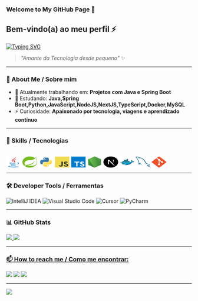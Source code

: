 ### Welcome to My GitHub Page 👋  
## Bem-vindo(a) ao meu perfil ⚡  

[![Typing SVG](https://readme-typing-svg.demolab.com?font=Fira+Code&size=28&duration=4000&pause=1&color=00C2FF&background=FFFFFF00&center=true&vCenter=true&repeat=true&width=700&lines=Hey+there!+🙌;I'm+Marcelo+Pinotti+💻;Always+learning+new+things+🚀)](https://git.io/typing-svg)

> *"Amante da Tecnologia desde pequeno"* ✨  

---

### 🌱 About Me / Sobre mim
- 🔭 Atualmente trabalhando em: **Projetos com Java e Spring Boot**  
- 🌱 Estudando: **Java,Spring Boot,Python,JavaScript,NodeJS,NextJS,TypeScript,Docker,MySQL**  
- ⚡ Curiosidade: **Apaixonado por tecnologia, viagens e aprendizado contínuo**  

---

### 🚀 Skills / Tecnologias
<div style="display: inline_block"><br>
  <img align="center" alt="Java" height="30" width="40" src="https://raw.githubusercontent.com/devicons/devicon/master/icons/java/java-original.svg">
  <img align="center" alt="Spring Boot" height="30" width="40" src="https://raw.githubusercontent.com/devicons/devicon/master/icons/spring/spring-original.svg">
  <img align="center" alt="Python" height="30" width="40" src="https://raw.githubusercontent.com/devicons/devicon/master/icons/python/python-original.svg">
  <img align="center" alt="JavaScript" height="30" width="40" src="https://raw.githubusercontent.com/devicons/devicon/master/icons/javascript/javascript-original.svg">
  <img align="center" alt="TypeScript" height="30" width="40" src="https://raw.githubusercontent.com/devicons/devicon/master/icons/typescript/typescript-original.svg">
  <img align="center" alt="Node.js" height="30" width="40" src="https://raw.githubusercontent.com/devicons/devicon/master/icons/nodejs/nodejs-original.svg">
  <img align="center" alt="Next.js" height="30" width="40" src="https://raw.githubusercontent.com/devicons/devicon/master/icons/nextjs/nextjs-original.svg">
  <img align="center" alt="Docker" height="30" width="40" src="https://raw.githubusercontent.com/devicons/devicon/master/icons/docker/docker-original.svg">
  <img align="center" alt="MySQL" height="30" width="40" src="https://raw.githubusercontent.com/devicons/devicon/master/icons/mysql/mysql-original.svg">
<img align="center" alt="Git" height="30" width="40" src="https://raw.githubusercontent.com/devicons/devicon/master/icons/git/git-original.svg">
</div>

---

### 🛠️ Developer Tools / Ferramentas
![IntelliJ IDEA](https://img.shields.io/badge/-IntelliJ%20IDEA-000000?style=flat&logo=intellij-idea&logoColor=white)
![Visual Studio Code](https://img.shields.io/badge/-VS%20Code-007ACC?style=flat&logo=visual-studio-code&logoColor=white)
![Cursor](https://img.shields.io/badge/-Cursor-FF6F00?style=flat&logo=cursor&logoColor=white)
![PyCharm](https://img.shields.io/badge/-PyCharm-000000?style=flat&logo=pycharm&logoColor=white)

---

### 📊 GitHub Stats
<div>
  <a href="https://github.com/marcelopinotti">
   <img height="180em" src="https://github-readme-stats.vercel.app/api?username=marcelopinotti&show_icons=true&theme=blue_navy&include_all_commits=true&count_private=true"/>
   <img height="180em" src="https://github-readme-stats.vercel.app/api/top-langs/?username=marcelopinotti&layout=compact&langs_count=6&theme=holi"/>
</div>

---

### 📫 How to reach me / Como me encontrar:
<div>
  <a href="https://linkedin.com/in/marcelo-pinotti" target="_blank"><img src="https://img.shields.io/badge/-LinkedIn-%230077B5?style=for-the-badge&logo=linkedin&logoColor=white"></a>
  <a href="mailto:marcelopinotti@outlook.com.br"><img src="https://img.shields.io/badge/-Outlook-%23007ACC?style=for-the-badge&logo=microsoft-outlook&logoColor=white"></a>
  <a href="https://instagram.com/marcelo.pinotti/" target="_blank"><img src="https://img.shields.io/badge/-Instagram-%23E4405F?style=for-the-badge&logo=instagram&logoColor=white"></a>
</div>

---

![](https://komarev.com/ghpvc/?username=marcelo-pinotti&color=blueviolet&style=for-the-badge&label=VISITORS)

